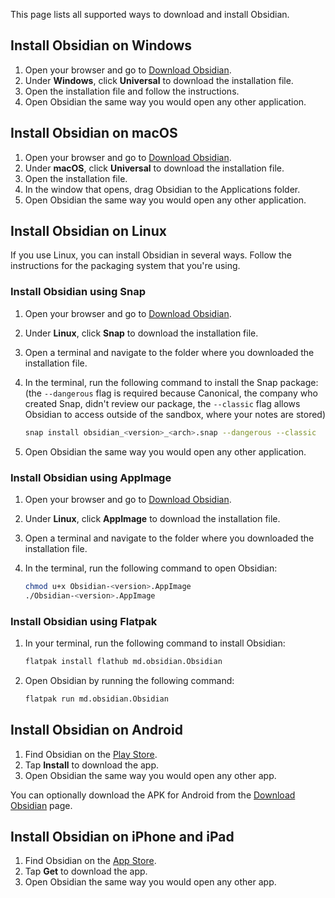 This page lists all supported ways to download and install Obsidian.

## Install Obsidian on Windows

1. Open your browser and go to [Download Obsidian](https://obsidian.md/download).
2. Under **Windows**, click **Universal** to download the installation file.
3. Open the installation file and follow the instructions.
4. Open Obsidian the same way you would open any other application.

## Install Obsidian on macOS

1. Open your browser and go to [Download Obsidian](https://obsidian.md/download).
2. Under **macOS**, click **Universal** to download the installation file.
3. Open the installation file.
4. In the window that opens, drag Obsidian to the Applications folder.
5. Open Obsidian the same way you would open any other application.

## Install Obsidian on Linux

If you use Linux, you can install Obsidian in several ways. Follow the instructions for the packaging system that you're using.

### Install Obsidian using Snap

1. Open your browser and go to [Download Obsidian](https://obsidian.md/download).
2. Under **Linux**, click **Snap** to download the installation file.
3. Open a terminal and navigate to the folder where you downloaded the installation file.
4. In the terminal, run the following command to install the Snap package: (the `--dangerous` flag is required because Canonical, the company who created Snap, didn't review our package, the `--classic` flag allows Obsidian to access outside of the sandbox, where your notes are stored)

   ```bash
   snap install obsidian_<version>_<arch>.snap --dangerous --classic
   ```

5. Open Obsidian the same way you would open any other application.

### Install Obsidian using AppImage

1. Open your browser and go to [Download Obsidian](https://obsidian.md/download).
2. Under **Linux**, click **AppImage** to download the installation file.
3. Open a terminal and navigate to the folder where you downloaded the installation file.
4. In the terminal, run the following command to open Obsidian:

   ```bash
   chmod u+x Obsidian-<version>.AppImage
   ./Obsidian-<version>.AppImage
   ```

### Install Obsidian using Flatpak

1. In your terminal, run the following command to install Obsidian:

   ```bash
   flatpak install flathub md.obsidian.Obsidian
   ```

2. Open Obsidian by running the following command:

   ```bash
   flatpak run md.obsidian.Obsidian
   ```

## Install Obsidian on Android

1. Find Obsidian on the [Play Store](https://play.google.com/store/apps/details?id=md.obsidian).
2. Tap **Install** to download the app.
3. Open Obsidian the same way you would open any other app.

You can optionally download the APK for Android from the [Download Obsidian](https://obsidian.md/download) page.

## Install Obsidian on iPhone and iPad

1. Find Obsidian on the [App Store](https://apps.apple.com/us/app/obsidian-connected-notes/id1557175442).
2. Tap **Get** to download the app.
3. Open Obsidian the same way you would open any other app.
